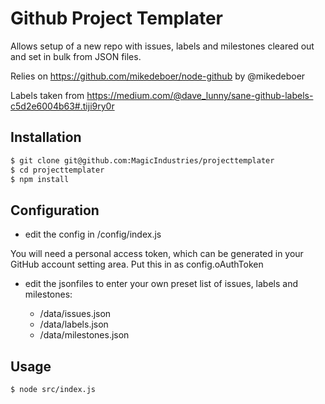 # Github Project Templater

Allows setup of a new repo with issues, labels and milestones cleared out and set in bulk from JSON files.

Relies on https://github.com/mikedeboer/node-github by @mikedeboer

Labels taken from https://medium.com/@dave_lunny/sane-github-labels-c5d2e6004b63#.tiji9ry0r

## Installation
```bash
$ git clone git@github.com:MagicIndustries/projecttemplater
$ cd projecttemplater
$ npm install
```

## Configuration
- edit the config in /config/index.js

You will need a personal access token, which can be generated in your GitHub account setting area. Put this in as config.oAuthToken

- edit the jsonfiles to enter your own preset list of issues, labels and milestones:

  - /data/issues.json
  - /data/labels.json
  - /data/milestones.json

## Usage
```bash
$ node src/index.js
